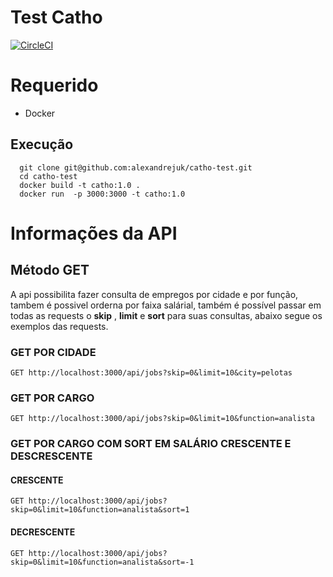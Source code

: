 # Test Catho
[![CircleCI](https://circleci.com/gh/alexandrejuk/catho-test.svg?style=svg)](https://circleci.com/gh/alexandrejuk/catho-test)

# Requerido
* Docker

## Execução
```
  git clone git@github.com:alexandrejuk/catho-test.git
  cd catho-test
  docker build -t catho:1.0 .
  docker run  -p 3000:3000 -t catho:1.0
```

# Informações da API 


## Método GET

A api possibilita fazer consulta de empregos por cidade e por função, tambem é possivel orderna por faixa salárial, também é possível passar em todas as requests o **skip** , **limit** e **sort** para suas consultas, abaixo segue os exemplos das requests.

### GET POR CIDADE 

```
GET http://localhost:3000/api/jobs?skip=0&limit=10&city=pelotas
```

### GET POR CARGO 

```
GET http://localhost:3000/api/jobs?skip=0&limit=10&function=analista
```

### GET POR CARGO COM SORT EM SALÁRIO CRESCENTE E DESCRESCENTE

#### CRESCENTE
```
GET http://localhost:3000/api/jobs?skip=0&limit=10&function=analista&sort=1
```

#### DECRESCENTE
```
GET http://localhost:3000/api/jobs?skip=0&limit=10&function=analista&sort=-1
```



